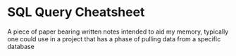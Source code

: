 # SQL Query Cheatsheet
 A piece of paper bearing written notes intended to aid my memory, typically one could use in a project that has a phase of pulling data from a specific database
